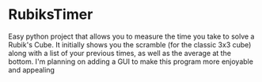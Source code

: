 # RubiksTimer
Easy python project that allows you to measure the time you take to solve a Rubik's Cube. It initially shows you the scramble (for the classic 3x3 cube) along with a list of your previous times, as well as the average at the bottom. 
I'm planning on adding a GUI to make this program more enjoyable and appealing
